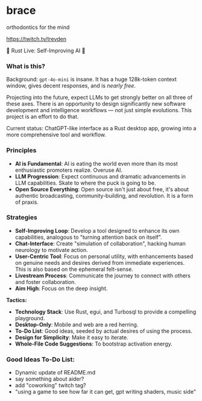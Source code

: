 # brace

orthodontics for the mind

https://twitch.tv/trevden

🦀 Rust Live: Self-Improving AI 🦀

### What is this?

Background: `gpt-4o-mini` is insane. It has a huge 128k-token context window, gives decent responses, and is _nearly free_.

Projecting into the future, expect LLMs to get strongly better on all three of these axes. There is an opportunity to design significantly new software development and intelligence workflows — not just simple evolutions. This project is an effort to do that.

Current status: ChatGPT-like interface as a Rust desktop app, growing into a more comprehensive tool and workflow.

### Principles

- **AI is Fundamental**: AI is eating the world even more than its most enthusiastic promoters realize. Overuse AI.
- **LLM Progression**: Expect continuous and dramatic advancements in LLM capabilities. Skate to where the puck is going to be.
- **Open Source Everything**: Open source isn't just about free, it's about authentic broadcasting, community-building, and revolution. It is a form of praxis.

### Strategies

- **Self-Improving Loop**: Develop a tool designed to enhance its own capabilities, analogous to "turning attention back on itself".
- **Chat-Interface**: Create "simulation of collaboration", hacking human neurology to motivate action.
- **User-Centric Tool**: Focus on personal utility, with enhancements based on genuine needs and desires derived from immediate experiences. This is also based on the ephemeral felt-sense.
- **Livestream Process**: Communicate the journey to connect with others and foster collaboration.
- **Aim High**: Focus on the deep insight.

**Tactics:**

- **Technology Stack**: Use Rust, egui, and Turbosql to provide a compelling playground.
- **Desktop-Only**: Mobile and web are a red herring.
- **To-Do List**: Good ideas, seeded by actual desires of using the process.
- **Design for Simplicity**: Make it easy to iterate.
- **Whole-File Code Suggestions**: To bootstrap activation energy.

### Good Ideas To-Do List:

- Dynamic update of README.md
- say something about aider?
- add "coworking" twitch tag?
- "using a game to see how far it can get, gpt writing shaders, music side"
